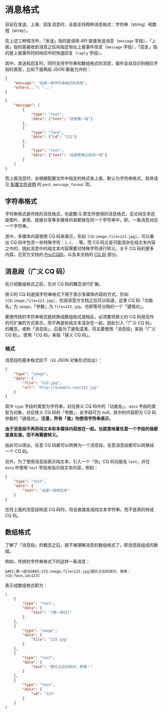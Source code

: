 # 消息格式

目前在发送、上报、回复消息时，全面支持两种消息格式：字符串（string）和数组（array）。

在上述三种情况中，「发送」指的是调用 API 直接发送消息（`message` 字段），「上报」指的是接收到消息之后向指定地址上报事件信息（`message` 字段），「回复」指的是上报事件时的响应中的快速回复（`reply` 字段）。

其中，发送和回复时，同时支持字符串和数组格式的消息，插件会自动识别相应字段的类型，比如下面两段 JSON 都是允许的：

```json
{
    "message": "这是一条字符串格式的消息",
    "others...": "..."
}
```

```json
{
    "message": [
        {
            "type": "text",
            "data": {"text": "这是第一段"}
        },
        {
            "type": "face",
            "data": {"id": "111"}
        },
        {
            "type": "text",
            "data": {"text": "这是表情之后的一段"}
        }
    ]
}
```

而上报消息时，会根据配置文件中指定的格式来上报，默认为字符串格式，具体请见 [配置文件说明](#/Configuration) 的 `post_message_format` 项。

## 字符串格式

字符串格式是传统的消息格式，也是酷 Q 原生所使用的消息格式，无论纯文本还是图片、表情、链接分享等多媒体内容都放在同一个字符串中，即，一条消息对应一个字符串。

其中，多媒体内容使用 CQ 码来表示，形如 `[CQ:image,file=123.jpg]`，可以看出 CQ 码中包含一些特殊字符：`[`、`]`、`,` 等，而 CQ 码又是可能混杂在纯文本内容之中的，因此消息中的纯文本内容需要对特殊字符进行转义。关于 CQ 码的更多内容，见官方文档的 [Pro/CQ码](https://d.cqp.me/Pro/CQ%E7%A0%81)，以及本文档的 [CQ 码](#/CQCode) 部分。

## 消息段（广义 CQ 码）

在介绍数组格式之前，先对 CQ 码的概念进行扩展。

狭义的 CQ 码是指字符串格式下用于表示多媒体内容的方式，形如 `[CQ:image,file=123.jpg]`，在阅读官方文档之后可以知道，这里 CQ 码「功能名」为 `image`，「参数」为 `file=123.jpg`，也即等号分隔的一个「键值对」。

要使传统的字符串格式能转换成数组格式或相反，必须要将狭义的 CQ 码用另外的可扩展的方式表示，而不再是和纯文本混杂在一起，因此引入「广义 CQ 码」的概念，或称「消息段」，后面为了避免混淆，将主要使用「消息段」来指「广义 CQ 码」、使用「CQ 码」来指「狭义 CQ 码」。

### 格式

消息段的基本格式如下（以 JSON 对象形式给出）：

```json
{
    "type": "image",
    "data": {
        "file": "123.jpg",
        "url": "http://example.com/123.jpg"
    }
}
```

其中 `type` 字段的类型为字符串，对应狭义 CQ 码中的「功能名」，`data` 字段的类型为对象，对应狭义 CQ 码的「参数」，此字段可为 null，其中的内容即为 CQ 码参数的「键值对」。**注意，所有「值」均使用字符串表示**。

**由于消息段不再将纯文本和多媒体内容放在一起，也就意味着任意一个字段的值都是真实值，而不再需要转义。**

由此可以得出，任意 CQ 码都可以转换为一个消息段，任意消息段都可以转换成一个 CQ 码。

另外，为了使用消息段表示纯文本，引入一个「伪」CQ 码功能名 `text`，并在 `data` 中使用 `text` 字段来指示纯文本内容，例如：

```json
{
    "type": "text",
    "data": {
        "text": "这是一段纯文本"
    }
}
```

在将上面的消息段转成 CQ 码时，将会直接变成纯文本字符串，而不是真的转成 CQ 码。

## 数组格式

了解了「消息段」的概念之后，就不难理解消息的数组格式了，即消息段组成的数组。

例如，传统的字符串格式下的这样一条消息：

```
&#91;第一部分&#93;[CQ:image,file=123.jpg]图片之后的部分，表情：[CQ:face,id=123]
```

表示成数组格式即为：

```json
[
    {
        "type": "text",
        "data": {
            "text": "[第一部分]"
        }
    },
    {
        "type": "image",
        "data": {
            "file": "123.jpg"
        }
    },
    {
        "type": "text",
        "data": {
            "text": "图片之后的部分，表情："
        }
    },
    {
        "type": "face",
        "data": {
            "id": "123"
        }
    }
]
```
